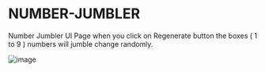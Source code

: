 # NUMBER-JUMBLER

Number Jumbler UI Page when you click on Regenerate button the boxes ( 1 to 9 ) numbers will jumble change randomly.

![image](https://github.com/shaiktahseen/NUMBER-JUMBLER/assets/126344231/3a39c3c0-e83b-4036-b3fb-4296f4cae8eb)
